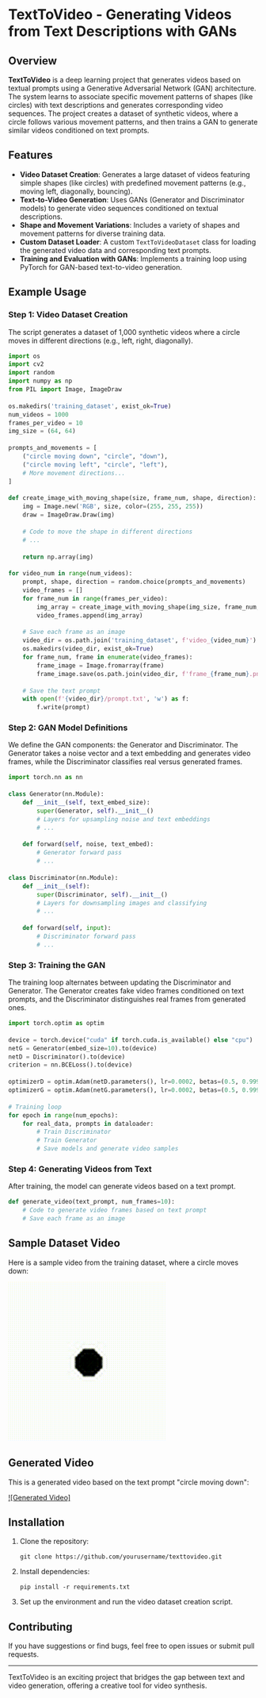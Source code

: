 # TextToVideo - Generating Videos from Text Descriptions with GANs

## Overview

**TextToVideo** is a deep learning project that generates videos based on textual prompts using a Generative Adversarial Network (GAN) architecture. The system learns to associate specific movement patterns of shapes (like circles) with text descriptions and generates corresponding video sequences. The project creates a dataset of synthetic videos, where a circle follows various movement patterns, and then trains a GAN to generate similar videos conditioned on text prompts.

## Features

- **Video Dataset Creation**: Generates a large dataset of videos featuring simple shapes (like circles) with predefined movement patterns (e.g., moving left, diagonally, bouncing).
- **Text-to-Video Generation**: Uses GANs (Generator and Discriminator models) to generate video sequences conditioned on textual descriptions.
- **Shape and Movement Variations**: Includes a variety of shapes and movement patterns for diverse training data.
- **Custom Dataset Loader**: A custom `TextToVideoDataset` class for loading the generated video data and corresponding text prompts.
- **Training and Evaluation with GANs**: Implements a training loop using PyTorch for GAN-based text-to-video generation.

## Example Usage

### Step 1: Video Dataset Creation

The script generates a dataset of 1,000 synthetic videos where a circle moves in different directions (e.g., left, right, diagonally).

```python
import os
import cv2
import random
import numpy as np
from PIL import Image, ImageDraw

os.makedirs('training_dataset', exist_ok=True)
num_videos = 1000
frames_per_video = 10
img_size = (64, 64)

prompts_and_movements = [
    ("circle moving down", "circle", "down"),
    ("circle moving left", "circle", "left"),
    # More movement directions...
]

def create_image_with_moving_shape(size, frame_num, shape, direction):
    img = Image.new('RGB', size, color=(255, 255, 255))
    draw = ImageDraw.Draw(img)
    
    # Code to move the shape in different directions
    # ...

    return np.array(img)

for video_num in range(num_videos):
    prompt, shape, direction = random.choice(prompts_and_movements)
    video_frames = []
    for frame_num in range(frames_per_video):
        img_array = create_image_with_moving_shape(img_size, frame_num, shape, direction)
        video_frames.append(img_array)

    # Save each frame as an image
    video_dir = os.path.join('training_dataset', f'video_{video_num}')
    os.makedirs(video_dir, exist_ok=True)
    for frame_num, frame in enumerate(video_frames):
        frame_image = Image.fromarray(frame)
        frame_image.save(os.path.join(video_dir, f'frame_{frame_num}.png'))

    # Save the text prompt
    with open(f'{video_dir}/prompt.txt', 'w') as f:
        f.write(prompt)
```

### Step 2: GAN Model Definitions

We define the GAN components: the Generator and Discriminator. The Generator takes a noise vector and a text embedding and generates video frames, while the Discriminator classifies real versus generated frames.

```python
import torch.nn as nn

class Generator(nn.Module):
    def __init__(self, text_embed_size):
        super(Generator, self).__init__()
        # Layers for upsampling noise and text embeddings
        # ...

    def forward(self, noise, text_embed):
        # Generator forward pass
        # ...

class Discriminator(nn.Module):
    def __init__(self):
        super(Discriminator, self).__init__()
        # Layers for downsampling images and classifying
        # ...

    def forward(self, input):
        # Discriminator forward pass
        # ...
```

### Step 3: Training the GAN

The training loop alternates between updating the Discriminator and Generator. The Generator creates fake video frames conditioned on text prompts, and the Discriminator distinguishes real frames from generated ones.

```python
import torch.optim as optim

device = torch.device("cuda" if torch.cuda.is_available() else "cpu")
netG = Generator(embed_size=10).to(device)
netD = Discriminator().to(device)
criterion = nn.BCELoss().to(device)

optimizerD = optim.Adam(netD.parameters(), lr=0.0002, betas=(0.5, 0.999))
optimizerG = optim.Adam(netG.parameters(), lr=0.0002, betas=(0.5, 0.999))

# Training loop
for epoch in range(num_epochs):
    for real_data, prompts in dataloader:
        # Train Discriminator
        # Train Generator
        # Save models and generate video samples
```

### Step 4: Generating Videos from Text

After training, the model can generate videos based on a text prompt.

```python
def generate_video(text_prompt, num_frames=10):
    # Code to generate video frames based on text prompt
    # Save each frame as an image
```

## Sample Dataset Video

Here is a sample video from the training dataset, where a circle moves down:

![Sample Dataset Video](/sample.gif)

## Generated Video

This is a generated video based on the text prompt "circle moving down":

[![Generated Video]](/generated.gif)

## Installation

1. Clone the repository:
   ```
   git clone https://github.com/yourusername/texttovideo.git
   ```
2. Install dependencies:
   ```
   pip install -r requirements.txt
   ```
3. Set up the environment and run the video dataset creation script.

## Contributing

If you have suggestions or find bugs, feel free to open issues or submit pull requests.

---

TextToVideo is an exciting project that bridges the gap between text and video generation, offering a creative tool for video synthesis.